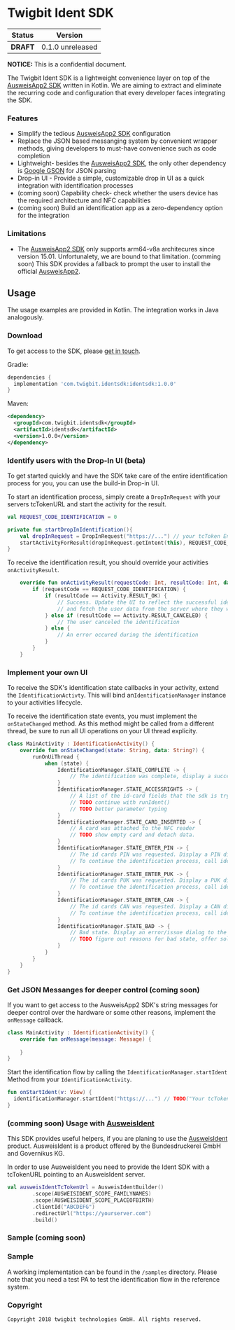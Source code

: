 # Twigbit Ident SDK

| Status    | Version          |
| --------- | ---------------- |
| **DRAFT** | 0.1.0 unreleased |

**NOTICE:** This is a confidential document.
<!-- @moritz TODO: cooler disclosure satz -->

The Twigbit Ident SDK is a lightweight convenience layer on top of the [AusweisApp2 SDK](https://www.ausweisapp.bund.de/fuer-diensteanbieter/software-development-kit-sdk/) written in Kotlin.
We are aiming to extract and eliminate the recurring code and configuration that every developer faces integrating the SDK.

### Features

- Simplify the tedious [AusweisApp2 SDK](https://www.ausweisapp.bund.de/sdk/) configuration
- Replace the JSON based messanging system by convenient wrapper methods, giving developers to must-have convenience such as code completion
- Lightweight- besides the [AusweisApp2 SDK](https://www.ausweisapp.bund.de/sdk/), the only other dependency is [Google GSON](https://github.com/google/gson) for JSON parsing
- Drop-in UI - Provide a simple, customizable drop in UI as a quick integration with identification processes
- (coming soon) Capability check- check whether the users device has the required architecture and NFC capabilities
- (coming soon) Build an identification app as a zero-dependency option for the integration

### Limitations

- The [AusweisApp2 SDK](https://www.ausweisapp.bund.de/sdk/) only supports arm64-v8a architecures since version 15.01. Unfortunalety, we are bound to that limitation. (comming soon) This SDK provides a fallback to prompt the user to install the official [AusweisApp2](https://www.ausweisapp.bund.de/).

## Usage

The usage examples are provided in Kotlin. The integration works in Java analogously.

### Download

To get access to the SDK, please [get in touch](https://www.twigbit.com/ident).

Gradle:

```gradle
dependencies {
  implementation 'com.twigbit.identsdk:identsdk:1.0.0'
}
```

Maven:

```xml
<dependency>
  <groupId>com.twigbit.identsdk</groupId>
  <artifactId>identsdk</artifactId>
  <version>1.0.0</version>
</dependency>
```

### Identify users with the Drop-In UI (beta)

To get started quickly and have the SDK take care of the entire identification process for you, you can use the build-in Drop-in UI.

To start an identification process, simply create a `DropInRequest` with your servers tcTokenURL and start the activity for the result.

```kotlin
val REQUEST_CODE_IDENTIFICATION = 0

private fun startDropInIdentification(){
    val dropInRequest = DropInRequest("https://...") // your tcToken Endpoint
    startActivityForResult(dropInRequest.getIntent(this), REQUEST_CODE_IDENTIFICATION)
}
```

To receive the identification result, you should override your activities `onActivityResult`.

```kotlin
    override fun onActivityResult(requestCode: Int, resultCode: Int, data: Intent?) {
        if (requestCode == REQUEST_CODE_IDENTIFICATION) {
            if (resultCode == Activity.RESULT_OK) {
                // Success. Update the UI to reflect the successful identification
                // and fetch the user data from the server where they were delivered.
            } else if (resultCode == Activity.RESULT_CANCELED) {
                // The user canceled the identification
            } else {
                // An error occured during the identification
            }
        }
    }
```

### Implement your own UI

To receive the SDK's identification state callbacks in your activity, extend the `IdentificationActivty`. This will bind an`IdentificationManager` instance to your activities lifecycle. 

To receive the identification state events, you must implement the `onStateChanged` method. As this method might be called from a different thread, be sure to run all UI operations on your UI thread explicity. 




```kotlin
class MainActivity : IdentificationActivity() {
    override fun onStateChanged(state: String, data: String?) {
        runOnUiThread {
            when (state) {
                IdentificationManager.STATE_COMPLETE -> {
                    // The identification was complete, display a success message to the user and fetch the identification result from the server
                }
                IdentificationManager.STATE_ACCESSRIGHTS -> {
                    // A list of the id-card fields that the sdk is trying to access has arrived. Display them to the user and await his confirmation.
                    // TODO continue with runIdent()
                    // TODO better parameter typing
                }
                IdentificationManager.STATE_CARD_INSERTED -> {
                    // A card was attached to the NFC reader
                    // TODO show empty card and detach data.
                }
                IdentificationManager.STATE_ENTER_PIN -> {
                    // The id cards PIN was requested. Display a PIN dialog to the user.
                    // To continue the identification process, call identificationManager.setPin(pin: String)
                }
                IdentificationManager.STATE_ENTER_PUK -> {
                    // The id cards PUK was requested. Display a PUK dialog to the user.
                    // To continue the identification process, call identificationManager.setPuk(puk: String)
                }
                IdentificationManager.STATE_ENTER_CAN -> {
                    // The id cards CAN was requested. Display a CAN dialog to the user.
                    // To continue the identification process, call identificationManager.setCan(can: String)
                }
                IdentificationManager.STATE_BAD -> {
                    // Bad state. Display an error/issue dialog to the user.
                    // TODO figure out reasons for bad state, offer solutions, i.e. id card blocked, id card detached. More granular apporach needed. 
                }
            }
        }
    }
}
```

### Get JSON Messanges for deeper control (coming soon)

If you want to get access to the AusweisApp2 SDK's string messages for deeper control over the hardware or some other reasons, implement the `onMessage` callback. 

```kotlin
class MainActivity : IdentificationActivity() {
    override fun onMessage(message: Message) {
        
    }
}

```

Start the identification flow by calling the `IdentificationManager.startIdent` Method from your `IdentificationActivity`.

```kotlin
fun onStartIdent(v: View) {
  identificationManager.startIdent("https://...") // TODO("Your tcTokenURL here")
}
```

### (comming soon) Usage with [AusweisIdent](https://www.ausweisident.de)

This SDK provides useful helpers, if you are planing to use the [AusweisIdent](https://www.ausweisident.de) product.
AusweisIdent is a product offered by the Bundesdruckerei GmbH and Governikus KG.

In order to use AusweisIdent you need to provide the Ident SDK with a tcTokenURL pointing to an AusweisIdent server.

```kotlin
val ausweisIdentTcTokenUrl = AusweisIdentBuilder()
        .scope(AUSWEISIDENT_SCOPE_FAMILYNAMES)
        .scope(AUSWEISIDENT_SCOPE_PLACEOFBIRTH)
        .clientId("ABCDEFG")
        .redirectUrl("https://yourserver.com")
        .build()
```

### Sample (coming soon)
### Sample

A working implementation can be found in the `/samples` directory. Please note that you need a test PA to test the identification flow in the reference system. 

### Copyright

```
Copyright 2018 twigbit technologies GmbH. All rights reserved.
```
